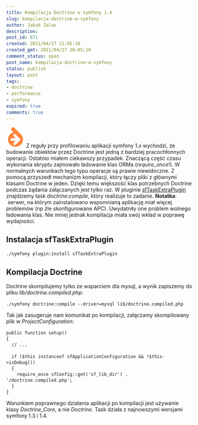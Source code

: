 ```yaml
---
title: Kompilacja Doctrine w symfony 1.4
slug: kompilacja-doctrine-w-symfony
author: Jakub Zalas
description: 
post_id: 871
created: 2011/04/27 21:05:10
created_gmt: 2011/04/27 20:05:10
comment_status: open
post_name: kompilacja-doctrine-w-symfony
status: publish
layout: post
tags:
- doctrine
- performance
- symfony
expired: true
comments: true
---
```


![](/uploads/wp/2011/04/doctrine.png) Z reguły przy profilowaniu aplikacji symfony 1.x wychodzi, że budowanie obiektów przez Doctrine jest jedną z bardziej pracochłonnych operacji. Ostatnio miałem ciekawszy przypadek. Znaczącą część czasu wykonania skryptu zajmowało ładowanie klas ORMa (_require_once_!). W normalnych warunkach tego typu operacje są prawie niewidoczne. Z pomocą przyszedł mechanizm kompilacji, który łączy pliki z głównymi klasami Doctrine w jeden. Dzięki temu większość klas potrzebnych Doctrine podczas żądania załączanych jest tylko raz. W pluginie [sfTaskExtraPlugin](http://www.symfony-project.org/plugins/sfTaskExtraPlugin) znajdziemy task _doctrine:compile_, który realizuje to zadanie. **Notatka**:  serwer, na którym zainstalowano wspomnianą aplikację miał więcej problemów (np źle skonfigurowane APC). Uwydatniły one problem wolnego ładowania klas. Nie mniej jednak kompilacja miała swój wkład w poprawę wydajności.

## Instalacja sfTaskExtraPlugin
    
    
    ./symfony plugin:install sfTaskExtraPlugin

## Kompilacja Doctrine

Doctrine skompilujemy tylko ze wsparciem dla mysql, a wynik zapiszemy do pliku _lib/doctrine.compiled.php_: 
    
    
    ./symfony doctrine:compile --driver=mysql lib/doctrine.compiled.php

Tak jak zasugeruje nam komunikat po kompilacji, załączamy skompilowany plik w _ProjectConfiguration_: 
    
    
    public function setup()
    {
      // ...
    
      if ($this instanceof sfApplicationConfiguration && !$this->isDebug())
      {
        require_once sfConfig::get('sf_lib_dir') . '/doctrine.compiled.php';
      }
    }

Warunkiem poprawnego działania aplikacji po kompilacji jest używanie klasy _Doctrine_Core_, a nie _Doctrine_. Task działa z najnowszymi wersjami symfony 1.3 i 1.4.
